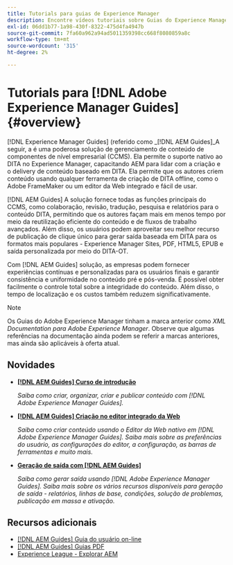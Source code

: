 ```yaml
---
title: Tutorials para guias de Experience Manager
description: Encontre vídeos tutoriais sobre Guias do Experience Manager (antigo XML Documentation for Adobe Experience Manager). Saiba mais sobre o suporte a DITA nativo e a criação estruturada no Experience Manager.
exl-id: 06dd1b77-1a98-430f-8322-475d4fa4947b
source-git-commit: 7fa60a962a94ad5011359398cc668f8080859a8c
workflow-type: tm+mt
source-wordcount: '315'
ht-degree: 2%

---
```


# Tutorials para [!DNL Adobe Experience Manager Guides] {#overview}

[!DNL Experience Manager Guides] (referido como _[!DNL AEM Guides]_A seguir, a é uma poderosa solução de gerenciamento de conteúdo de componentes de nível empresarial (CCMS). Ela permite o suporte nativo ao DITA no Experience Manager, capacitando AEM para lidar com a criação e o delivery de conteúdo baseado em DITA. Ela permite que os autores criem conteúdo usando qualquer ferramenta de criação de DITA offline, como o Adobe FrameMaker ou um editor da Web integrado e fácil de usar.

[!DNL AEM Guides] A solução fornece todas as funções principais do CCMS, como colaboração, revisão, tradução, pesquisa e relatórios para o conteúdo DITA, permitindo que os autores façam mais em menos tempo por meio da reutilização eficiente do conteúdo e de fluxos de trabalho avançados. Além disso, os usuários podem aproveitar seu melhor recurso de publicação de clique único para gerar saída baseada em DITA para os formatos mais populares - Experience Manager Sites, PDF, HTML5, EPUB e saída personalizada por meio do DITA-OT.

Com [!DNL AEM Guides] solução, as empresas podem fornecer experiências contínuas e personalizadas para os usuários finais e garantir consistência e uniformidade no conteúdo pré e pós-venda. É possível obter facilmente o controle total sobre a integridade do conteúdo. Além disso, o tempo de localização e os custos também reduzem significativamente.

>[!NOTE]
> 
> Os Guias do Adobe Experience Manager tinham a marca anterior como _XML Documentation para Adobe Experience Manager_. Observe que algumas referências na documentação ainda podem se referir a marcas anteriores, mas ainda são aplicáveis à oferta atual.

## Novidades

* **[[!DNL AEM Guides] Curso de introdução](../courses/course-1/overview.md)**

   _Saiba como criar, organizar, criar e publicar conteúdo com [!DNL Adobe Experience Manager Guides]._


* **[[!DNL AEM Guides] Criação no editor integrado da Web](../courses/course-3/overview.md)**

   _Saiba como criar conteúdo usando o Editor da Web nativo em  [!DNL Adobe Experience Manager Guides]. Saiba mais sobre as preferências do usuário, as configurações do editor, a configuração, as barras de ferramentas e muito mais._

* **[Geração de saída com [!DNL AEM Guides]](../courses/course-2/overview.md)**

   _Saiba como gerar saída usando [!DNL Adobe Experience Manager Guides]. Saiba mais sobre os vários recursos disponíveis para geração de saída - relatórios, linhas de base, condições, solução de problemas, publicação em massa e ativação._


<!--

Dummy links cause validation to fail

## Staff Picks

<table>
<tr>
  <td>
    <a href="#">
      <img alt="400 x 225px" src="myimage.png" />
    </a>
    <div>
      <a href="#">
    <strong>Enablement Content 1</strong>
    </a>
    </div>
    <p>
    <em>A brief description of enablement content.</em>
    <p>
  </td>
   <td>
    <a href="#">
      <img alt="400 x 225px" src="myimage.png" />
    </a>
    <div>
      <a href="#">
    <strong>Enablement Content 1</strong>
    </a>
    </div>
    <p>
    <em>A brief description of enablement content.</em>
    <p>
  </td>
  <td>
    <a href="#">
      <img alt="400 x 225px" src="myimage.png" />
    </a>
    <div>
      <a href="#">
    <strong>Enablement Content 1</strong>
    </a>
    </div>
    <p>
    <em>A brief description of enablement content.</em>
    <p>
  </td>
</tr>
</table>

-->


## Recursos adicionais

* [[!DNL AEM Guides] Guia do usuário on-line](https://help.adobe.com/en_US/xml-documentation-for-adobe-experience-manager/index.html)
* [[!DNL AEM Guides] Guias PDF](https://helpx.adobe.com/support/xml-documentation-for-experience-manager.html)
* [Experience League - Explorar AEM](https://experienceleague.adobe.com/?lang=pt-BR#recommended/solutions/experience-manager)
